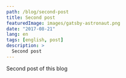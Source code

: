 ```yaml
---
path: /blog/second-post
title: Second post
featuredImage: images/gatsby-astronaut.png
date: "2017-08-21"
lang: en
tags: [english, post]
description: >
  Second post
---
```

Second post of this blog
